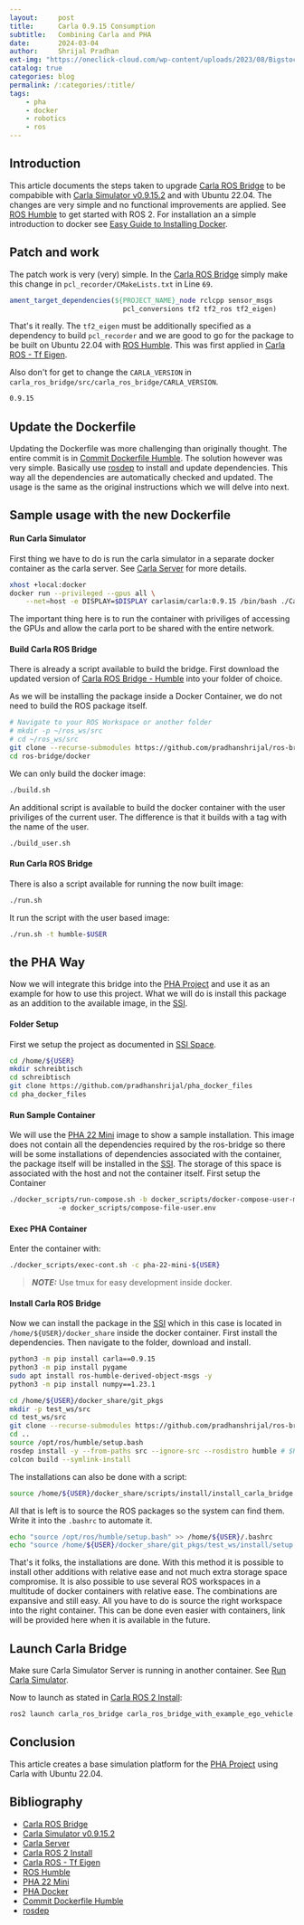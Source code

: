```yaml
---
layout:     post
title:      Carla 0.9.15 Consumption
subtitle:   Combining Carla and PHA
date:       2024-03-04
author:     Shrijal Pradhan
ext-img: "https://oneclick-cloud.com/wp-content/uploads/2023/08/Bigstock_-139961875-Docker-Emblem.-A-Blue-Whale-With-Several-Containers.-e1574090673987-1.jpg"
catalog: true
categories: blog
permalink: /:categories/:title/
tags:
    - pha
    - docker
    - robotics
    - ros
---
```


## Introduction

This article documents the steps taken to upgrade [Carla ROS Bridge] to be compabible with [Carla Simulator v0.9.15.2] and with Ubuntu 22.04. The changes are very simple and no functional improvements are applied. See [ROS Humble] to get started with ROS 2. For installation an a simple introduction to docker see [Easy Guide to Installing Docker].

## Patch and work

The patch work is very (very) simple. In the [Carla ROS Bridge] simply make this change in `pcl_recorder/CMakeLists.txt` in Line `69`.

```cmake
ament_target_dependencies(${PROJECT_NAME}_node rclcpp sensor_msgs
                            pcl_conversions tf2 tf2_ros tf2_eigen)
```

That's it really. The `tf2_eigen` must be additionally specified as a dependency to build `pcl_recorder` and we are good to go for the package to be built on Ubuntu 22.04 with [ROS Humble]. This was first applied in [Carla ROS - Tf Eigen].

Also don't for get to change the `CARLA_VERSION` in `carla_ros_bridge/src/carla_ros_bridge/CARLA_VERSION`.

```bash
0.9.15
```

## Update the Dockerfile

Updating the Dockerfile was more challenging than originally thought. The entire commit is in [Commit Dockerfile Humble]. The solution however was very simple. Basically use [rosdep] to install and update dependencies. This way all the dependencies are automatically checked and updated. The usage is the same as the original instructions which we will delve into next.

## Sample usage with the new Dockerfile

#### Run Carla Simulator

First thing we have to do is run the carla simulator in a separate docker container as the carla server. See [Carla Server] for more details.

```bash
xhost +local:docker
docker run --privileged --gpus all \
    --net=host -e DISPLAY=$DISPLAY carlasim/carla:0.9.15 /bin/bash ./CarlaUE4.sh
```

The important thing here is to run the container with priviliges of accessing the GPUs and allow the carla port to be shared with the entire network.

#### Build Carla ROS Bridge

There is already a script available to build the bridge. First download the updated version of [Carla ROS Bridge - Humble] into your folder of choice.

As we will be installing the package inside a Docker Container, we do not need to build the ROS package itself.

```bash
# Navigate to your ROS Workspace or another folder
# mkdir -p ~/ros_ws/src
# cd ~/ros_ws/src
git clone --recurse-submodules https://github.com/pradhanshrijal/ros-bridge -b feature/u22-0.9.15
cd ros-bridge/docker
```

We can only build the docker image:

```bash
./build.sh
```

An additional script is available to build the docker container with the user priviliges of the current user. The difference is that it builds with a tag with the name of the user.

```bash
./build_user.sh
```

#### Run Carla ROS Bridge

There is also a script available for running the now built image:

```bash
./run.sh
```

It run the script with the user based image:

```bash
./run.sh -t humble-$USER
```

## the PHA Way

Now we will integrate this bridge into the [PHA Project] and use it as an example for how to use this project. What we will do is install this package as an addition to the available image, in the [SSI].

#### Folder Setup

First we setup the project as documented in [SSI Space].

```bash
cd /home/${USER}
mkdir schreibtisch
cd schreibtisch
git clone https://github.com/pradhanshrijal/pha_docker_files
cd pha_docker_files
```

#### Run Sample Container

We will use the [PHA 22 Mini] image to show a sample installation. This image does not contain all the dependencies required by the ros-bridge so there will be some installations of dependencies associated with the container, the package itself will be installed in the [SSI]. The storage of this space is associated with the host and not the container itself. First setup the Container

```bash
./docker_scripts/run-compose.sh -b docker_scripts/docker-compose-user-mini.yaml \ 
            -e docker_scripts/compose-file-user.env
```

#### Exec PHA Container

Enter the container with:

```bash
./docker_scripts/exec-cont.sh -c pha-22-mini-${USER}
```

> **_NOTE:_**
> Use tmux for easy development inside docker.

#### Install Carla ROS Bridge

Now we can install the package in the [SSI] which in this case is located in `/home/${USER}/docker_share` inside the docker container. First install the dependencies. Then navigate to the folder, download and install.

```bash
python3 -m pip install carla==0.9.15
python3 -m pip install pygame
sudo apt install ros-humble-derived-object-msgs -y
python3 -m pip install numpy==1.23.1

cd /home/${USER}/docker_share/git_pkgs
mkdir -p test_ws/src
cd test_ws/src
git clone --recurse-submodules https://github.com/pradhanshrijal/ros-bridge -b feature/u22-0.9.15
cd ..
source /opt/ros/humble/setup.bash
rosdep install -y --from-paths src --ignore-src --rosdistro humble # $ROS_DISTRO
colcon build --symlink-install
```

The installations can also be done with a script:

```bash
source /home/${USER}/docker_share/scripts/install/install_carla_bridge.sh ${USER} humble 0.9.15
```

All that is left is to source the ROS packages so the system can find them. Write it into the `.bashrc` to automate it.

```bash
echo "source /opt/ros/humble/setup.bash" >> /home/${USER}/.bashrc
echo "source /home/${USER}/docker_share/git_pkgs/test_ws/install/setup.bash" >> /home/${USER}/.bashrc
```

That's it folks, the installations are done. With this method it is possible to install other additions with relative ease and not much extra storage space compromise. It is also possible to use several ROS workspaces in a multitude of docker containers with relative ease. The combinations are expansive and still easy. All you have to do is source the right workspace into the right container. This can be done even easier with containers, link will be provided here when it is available in the future.

## Launch Carla Bridge

Make sure Carla Simulator Server is running in another container. See [Run Carla Simulator](#run-carla-simulator).

Now to launch as stated in [Carla ROS 2 Install]:

```bash
ros2 launch carla_ros_bridge carla_ros_bridge_with_example_ego_vehicle.launch.py
```

## Conclusion

This article creates a base simulation platform for the [PHA Project] using Carla with Ubuntu 22.04.

## Bibliography

- [Carla ROS Bridge]
- [Carla Simulator v0.9.15.2]
- [Carla Server]
- [Carla ROS 2 Install]
- [Carla ROS - Tf Eigen]
- [ROS Humble]
- [PHA 22 Mini]
- [PHA Docker]
- [Commit Dockerfile Humble]
- [rosdep]

[Carla ROS Bridge]: https://github.com/carla-simulator/ros-bridge
[Carla ROS Bridge - Humble]: https://github.com/pradhanshrijal/ros-bridge/tree/feature/u22-0.9.15 
[Carla Simulator v0.9.15.2]: https://github.com/carla-simulator/carla/tree/0.9.15.2
[Carla Server]: https://carla.readthedocs.io/en/stable/carla_server/
[Carla ROS 2 Install]: https://carla.readthedocs.io/projects/ros-bridge/en/latest/ros_installation_ros2/
[Carla ROS - Tf Eigen]: https://github.com/carla-simulator/ros-bridge/issues/691#issuecomment-1632398151
[ROS Humble]: https://docs.ros.org/en/humble/index.html
[PHA Project]: {{site.url}}/pha-project/
[SSI]: {{site.url}}/{{page.categories}}/a-chaotic-guide-to-using-docker-for-robotics-research-part-i/#single-source-of-information
[SSI Space]: {{site.url}}/{{page.categories}}/a-chaotic-guide-to-using-docker-for-robotics-research-part-i/#finally-space-for-the-ssi
[PHA 22 Mini]: https://hub.docker.com/layers/phaenvs/pha-22/mini/images/sha256-9a6281b350f1d279374f28fc5d9b70e0996b1f6b588593ae37b622c09d58ca74?context=explore
[PHA Docker]: https://github.com/pradhanshrijal/pha_docker_files 
[Easy Guide to Installing Docker]: {{site.url}}/{{page.categories}}/easy-guide-to-installing-docker/
[Commit Dockerfile Humble]: https://github.com/carla-simulator/ros-bridge/commit/9769ed84157534381d51438cec793fc9c2c707c3
[rosdep]: https://docs.ros.org/en/humble/Tutorials/Intermediate/Rosdep.html